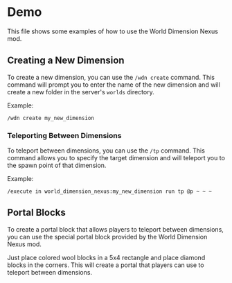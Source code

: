 # Demo

This file shows some examples of how to use the World Dimension Nexus mod.

## Creating a New Dimension

To create a new dimension, you can use the `/wdn create` command. This command will prompt you to
enter the name of the new dimension and will create a new folder in the server's `worlds` directory.

Example:

```
/wdn create my_new_dimension
```

### Teleporting Between Dimensions

To teleport between dimensions, you can use the `/tp` command. This command allows you to
specify the target dimension and will teleport you to the spawn point of that dimension.

Example:

```
/execute in world_dimension_nexus:my_new_dimension run tp @p ~ ~ ~
```

## Portal Blocks

To create a portal block that allows players to teleport between dimensions, you can use the
special portal block provided by the World Dimension Nexus mod.

Just place colored wool blocks in a 5x4 rectangle and place diamond blocks in the corners.
This will create a portal that players can use to teleport between dimensions.
